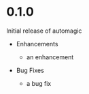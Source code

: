 # 0.1.0

Initial release of automagic

* Enhancements
  * an enhancement

* Bug Fixes
  * a bug fix
